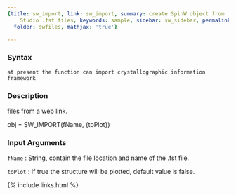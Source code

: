 ```yaml
---
{title: sw_import, link: sw_import, summary: create SpinW object from .cif and FullProf
    Studio .fst files, keywords: sample, sidebar: sw_sidebar, permalink: sw_import,
  folder: swfiles, mathjax: 'true'}

---
```


### Syntax

`at present the function can import crystallographic information framework`

### Description

files from a web link.
 
obj = SW_IMPORT(fName, {toPlot})
 

### Input Arguments

`fName`
: String, contain the file location and name of the .fst file.

`toPlot`
: If true the structure will be plotted, default value is false.

{% include links.html %}
